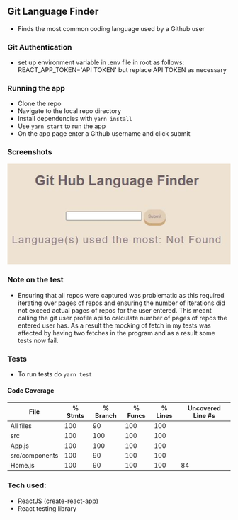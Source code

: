 ## Git Language Finder
- Finds the most common coding language used by a Github user

### Git Authentication
- set up environment variable in .env file in root as follows:
REACT_APP_TOKEN='API TOKEN' but replace API TOKEN as necessary

### Running the app
- Clone the repo
- Navigate to the local repo directory
- Install dependencies with ```yarn install```
- Use ```yarn start``` to run the app
- On the app page enter a Github username and click submit

### Screenshots
![home](screenshots/home.JPG)

### Note on the test
- Ensuring that all repos were captured was problematic as this required iterating over pages of repos and ensuring the number of iterations did not exceed actual pages of repos for the user entered.  This meant calling the git user profile api to calculate number of pages of repos the entered user has.  As a result the mocking of fetch in my tests was affected by having two fetches in the program and as a result some tests now fail.  

### Tests
- To run tests do ```yarn test```

#### Code Coverage
File            | % Stmts | % Branch | % Funcs | % Lines | Uncovered Line #s
----------------|---------|----------|---------|---------|-------------------
All files       |     100 |       90 |     100 |     100 |
 src            |     100 |      100 |     100 |     100 |
  App.js        |     100 |      100 |     100 |     100 |
 src/components |     100 |       90 |     100 |     100 |
  Home.js       |     100 |       90 |     100 |     100 | 84


### Tech used:
- ReactJS (create-react-app)
- React testing library
